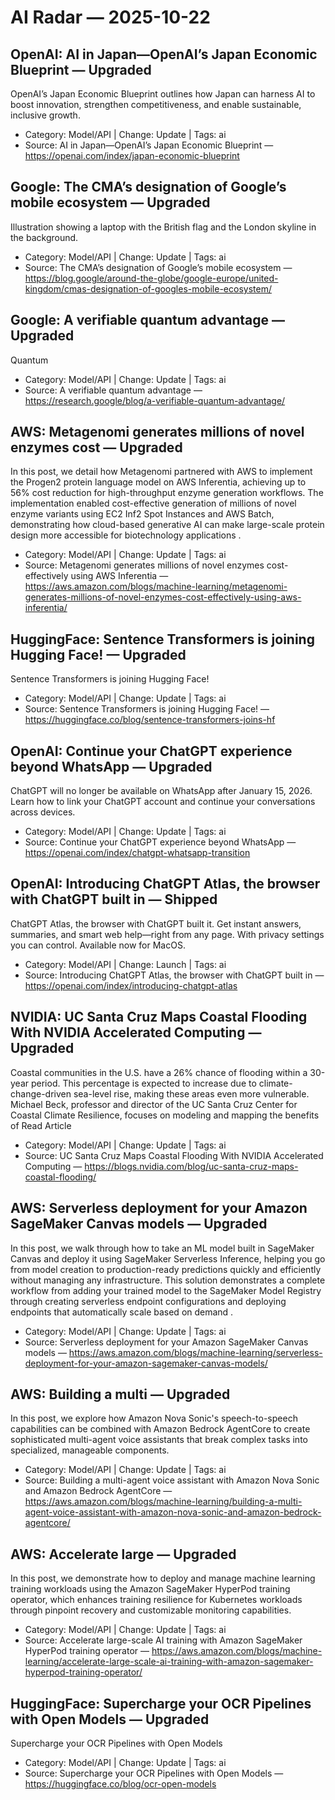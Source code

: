 # AI Radar — 2025-10-22

## OpenAI: AI in Japan—OpenAI’s Japan Economic Blueprint — **Upgraded**
OpenAI’s Japan Economic Blueprint outlines how Japan can harness AI to boost innovation, strengthen competitiveness, and enable sustainable, inclusive growth.

- Category: Model/API  |  Change: Update  |  Tags: ai
- Source: AI in Japan—OpenAI’s Japan Economic Blueprint — https://openai.com/index/japan-economic-blueprint

## Google: The CMA’s designation of Google’s mobile ecosystem — **Upgraded**
Illustration showing a laptop with the British flag and the London skyline in the background.

- Category: Model/API  |  Change: Update  |  Tags: ai
- Source: The CMA’s designation of Google’s mobile ecosystem — https://blog.google/around-the-globe/google-europe/united-kingdom/cmas-designation-of-googles-mobile-ecosystem/

## Google: A verifiable quantum advantage — **Upgraded**
Quantum

- Category: Model/API  |  Change: Update  |  Tags: ai
- Source: A verifiable quantum advantage — https://research.google/blog/a-verifiable-quantum-advantage/

## AWS: Metagenomi generates millions of novel enzymes cost — **Upgraded**
In this post, we detail how Metagenomi partnered with AWS to implement the Progen2 protein language model on AWS Inferentia, achieving up to 56% cost reduction for high-throughput enzyme generation workflows. The implementation enabled cost-effective generation of millions of novel enzyme variants using EC2 Inf2 Spot Instances and AWS Batch, demonstrating how cloud-based generative AI can make large-scale protein design more accessible for biotechnology applications .

- Category: Model/API  |  Change: Update  |  Tags: ai
- Source: Metagenomi generates millions of novel enzymes cost-effectively using AWS Inferentia — https://aws.amazon.com/blogs/machine-learning/metagenomi-generates-millions-of-novel-enzymes-cost-effectively-using-aws-inferentia/

## HuggingFace: Sentence Transformers is joining Hugging Face! — **Upgraded**
Sentence Transformers is joining Hugging Face!

- Category: Model/API  |  Change: Update  |  Tags: ai
- Source: Sentence Transformers is joining Hugging Face! — https://huggingface.co/blog/sentence-transformers-joins-hf

## OpenAI: Continue your ChatGPT experience beyond WhatsApp — **Upgraded**
ChatGPT will no longer be available on WhatsApp after January 15, 2026. Learn how to link your ChatGPT account and continue your conversations across devices.

- Category: Model/API  |  Change: Update  |  Tags: ai
- Source: Continue your ChatGPT experience beyond WhatsApp — https://openai.com/index/chatgpt-whatsapp-transition

## OpenAI: Introducing ChatGPT Atlas, the browser with ChatGPT built in — **Shipped**
ChatGPT Atlas, the browser with ChatGPT built it. Get instant answers, summaries, and smart web help—right from any page. With privacy settings you can control. Available now for MacOS.

- Category: Model/API  |  Change: Launch  |  Tags: ai
- Source: Introducing ChatGPT Atlas, the browser with ChatGPT built in — https://openai.com/index/introducing-chatgpt-atlas

## NVIDIA: UC Santa Cruz Maps Coastal Flooding With NVIDIA Accelerated Computing — **Upgraded**
Coastal communities in the U.S. have a 26% chance of flooding within a 30-year period. This percentage is expected to increase due to climate-change-driven sea-level rise, making these areas even more vulnerable. Michael Beck, professor and director of the UC Santa Cruz Center for Coastal Climate Resilience, focuses on modeling and mapping the benefits of Read Article

- Category: Model/API  |  Change: Update  |  Tags: ai
- Source: UC Santa Cruz Maps Coastal Flooding With NVIDIA Accelerated Computing — https://blogs.nvidia.com/blog/uc-santa-cruz-maps-coastal-flooding/

## AWS: Serverless deployment for your Amazon SageMaker Canvas models — **Upgraded**
In this post, we walk through how to take an ML model built in SageMaker Canvas and deploy it using SageMaker Serverless Inference, helping you go from model creation to production-ready predictions quickly and efficiently without managing any infrastructure. This solution demonstrates a complete workflow from adding your trained model to the SageMaker Model Registry through creating serverless endpoint configurations and deploying endpoints that automatically scale based on demand .

- Category: Model/API  |  Change: Update  |  Tags: ai
- Source: Serverless deployment for your Amazon SageMaker Canvas models — https://aws.amazon.com/blogs/machine-learning/serverless-deployment-for-your-amazon-sagemaker-canvas-models/

## AWS: Building a multi — **Upgraded**
In this post, we explore how Amazon Nova Sonic's speech-to-speech capabilities can be combined with Amazon Bedrock AgentCore to create sophisticated multi-agent voice assistants that break complex tasks into specialized, manageable components.

- Category: Model/API  |  Change: Update  |  Tags: ai
- Source: Building a multi-agent voice assistant with Amazon Nova Sonic and Amazon Bedrock AgentCore — https://aws.amazon.com/blogs/machine-learning/building-a-multi-agent-voice-assistant-with-amazon-nova-sonic-and-amazon-bedrock-agentcore/

## AWS: Accelerate large — **Upgraded**
In this post, we demonstrate how to deploy and manage machine learning training workloads using the Amazon SageMaker HyperPod training operator, which enhances training resilience for Kubernetes workloads through pinpoint recovery and customizable monitoring capabilities.

- Category: Model/API  |  Change: Update  |  Tags: ai
- Source: Accelerate large-scale AI training with Amazon SageMaker HyperPod training operator — https://aws.amazon.com/blogs/machine-learning/accelerate-large-scale-ai-training-with-amazon-sagemaker-hyperpod-training-operator/

## HuggingFace: Supercharge your OCR Pipelines with Open Models — **Upgraded**
Supercharge your OCR Pipelines with Open Models

- Category: Model/API  |  Change: Update  |  Tags: ai
- Source: Supercharge your OCR Pipelines with Open Models — https://huggingface.co/blog/ocr-open-models
